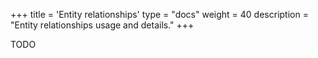 +++
title = 'Entity relationships'
type = "docs"
weight = 40
description = "Entity relationships usage and details."
+++

TODO
